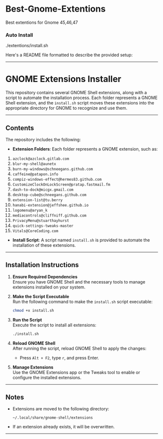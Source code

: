 # Best-Gnome-Extentions
Best extentions for Gnome 45,46,47

### Auto Install
./extentions/install.sh


Here's a README file formatted to describe the provided setup:

---

# GNOME Extensions Installer

This repository contains several GNOME Shell extensions, along with a script to automate the installation process. Each folder represents a GNOME Shell extension, and the `install.sh` script moves these extensions into the appropriate directory for GNOME to recognize and use them.

---

## Contents

The repository includes the following:

- **Extension Folders**: Each folder represents a GNOME extension, such as:

1. `azclock@azclock.gitlab.com`
2. `blur-my-shell@aunetx`
3. `burn-my-windows@schneegans.github.com`
4. `caffeine@patapon.info`
5. `compiz-windows-effect@hermes83.github.com`
6. `CustomizeClockOnLockScreen@pratap.fastmail.fm`
7. `dash-to-dock@micgx.gmail.com`
8. `desktop-cube@schneegans.github.com`
9. `extension-list@tu.berry`
10. `hanabi-extension@jeffshee.github.io`
11. `logomenu@aryan_k`
12. `mediacontrols@cliffniff.github.com`
13. `PrivacyMenu@stuarthayhurst`
14. `quick-settings-tweaks-master`
15. `Vitals@CoreCoding.com`

- **Install Script**: A script named `install.sh` is provided to automate the installation of these extensions.

---

## Installation Instructions

1. **Ensure Required Dependencies**  
   Ensure you have GNOME Shell and the necessary tools to manage extensions installed on your system.

2. **Make the Script Executable**  
   Run the following command to make the `install.sh` script executable:
   ```sh
   chmod +x install.sh
   ```

3. **Run the Script**  
   Execute the script to install all extensions:
   ```sh
   ./install.sh
   ```

4. **Reload GNOME Shell**  
   After running the script, reload GNOME Shell to apply the changes:
   - Press `Alt + F2`, type `r`, and press Enter.

5. **Manage Extensions**  
   Use the GNOME Extensions app or the Tweaks tool to enable or configure the installed extensions.

---

## Notes

- Extensions are moved to the following directory:
  ```
  ~/.local/share/gnome-shell/extensions
  ```
- If an extension already exists, it will be overwritten.

---
